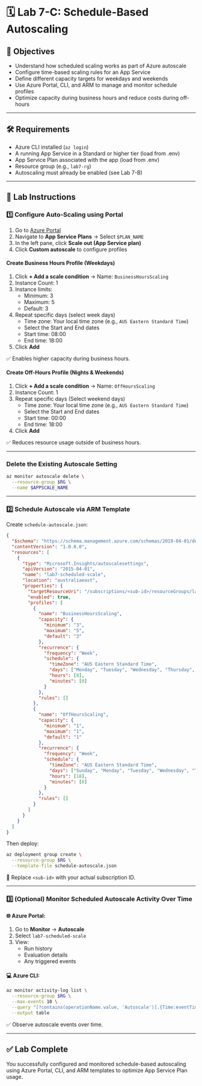 # 🗓️ Lab 7-C: Schedule-Based Autoscaling

## 🌟 Objectives

- Understand how scheduled scaling works as part of Azure autoscale
- Configure time-based scaling rules for an App Service
- Define different capacity targets for weekdays and weekends
- Use Azure Portal, CLI, and ARM to manage and monitor schedule profiles
- Optimize capacity during business hours and reduce costs during off-hours

---

## 🛠️ Requirements

- Azure CLI installed (`az login`)
- A running App Service in a Standard or higher tier (load from .env)
- App Service Plan associated with the app (load from .env)
- Resource group (e.g., `lab7-rg`)
- Autoscaling must already be enabled (see Lab 7-B)

---

## 👣 Lab Instructions

### 1️⃣ Configure Auto-Scaling using Portal

1. Go to [Azure Portal](https://portal.azure.com)
2. Navigate to **App Service Plans** → Select `$PLAN_NAME`
3. In the left pane, click **Scale out (App Service plan)**
4. Click **Custom autoscale** to configure profiles


#### Create Business Hours Profile (Weekdays)

1. Click **+ Add a scale condition** → Name: `BusinessHoursScaling`
2. Instance Count: 1
3. Instance limits:
   - Minimum: 3
   - Maximum: 5
   - Default: 3
4. Repeat specific days (select week days)
   - Time zone: Your local time zone (e.g., `AUS Eastern Standard Time`)
   - Select the Start and End dates
   - Start time: 08:00
   - End time: 18:00
5. Click **Add**

✅ Enables higher capacity during business hours.


#### Create Off-Hours Profile (Nights & Weekends)

1. Click **+ Add a scale condition** → Name: `OffHoursScaling`
2. Instance Count: 1
4. Repeat specific days (Select weekend days)
   - Time zone: Your local time zone (e.g., `AUS Eastern Standard Time`)
   - Select the Start and End dates
   - Start time: 00:00
   - End time: 18:00
5. Click **Add**

✅ Reduces resource usage outside of business hours.

---

### Delete the Existing Autoscale Setting

```bash
az monitor autoscale delete \
  --resource-group $RG \
  --name $APPSCALE_NAME
```

---

### 2️⃣ Schedule Autoscale via ARM Template

Create `schedule-autoscale.json`:

```json
{
  "$schema": "https://schema.management.azure.com/schemas/2019-04-01/deploymentTemplate.json#",
  "contentVersion": "1.0.0.0",
  "resources": [
    {
      "type": "Microsoft.Insights/autoscalesettings",
      "apiVersion": "2015-04-01",
      "name": "lab7-scheduled-scale",
      "location": "australiaeast",
      "properties": {
        "targetResourceUri": "/subscriptions/<sub-id>/resourceGroups/lab7-rg/providers/Microsoft.Web/serverfarms/Lab7Plan",
        "enabled": true,
        "profiles": [
          {
            "name": "BusinessHoursScaling",
            "capacity": {
              "minimum": "3",
              "maximum": "5",
              "default": "3"
            },
            "recurrence": {
              "frequency": "Week",
              "schedule": {
                "timeZone": "AUS Eastern Standard Time",
                "days": ["Monday", "Tuesday", "Wednesday", "Thursday", "Friday"],
                "hours": [8],
                "minutes": [0]
              }
            },
            "rules": []
          },
          {
            "name": "OffHoursScaling",
            "capacity": {
              "minimum": "1",
              "maximum": "1",
              "default": "1"
            },
            "recurrence": {
              "frequency": "Week",
              "schedule": {
                "timeZone": "AUS Eastern Standard Time",
                "days": ["Sunday", "Monday", "Tuesday", "Wednesday", "Thursday", "Friday", "Saturday"],
                "hours": [18],
                "minutes": [0]
              }
            },
            "rules": []
          }
        ]
      }
    }
  ]
}
```

Then deploy:

```bash
az deployment group create \
  --resource-group $RG \
  --template-file schedule-autoscale.json
```

🔄 Replace `<sub-id>` with your actual subscription ID.

---

### 3️⃣ (Optional) Monitor Scheduled Autoscale Activity Over Time

#### 🌐 Azure Portal:

1. Go to **Monitor** → **Autoscale**
2. Select `lab7-scheduled-scale`
3. View:
   - Run history
   - Evaluation details
   - Any triggered events

#### 💻 Azure CLI:

```bash
az monitor activity-log list \
  --resource-group $RG \
  --max-events 10 \
  --query "[?contains(operationName.value, 'Autoscale')].{Time:eventTimestamp, Operation:operationName.value, Status:status.value}" \
  --output table
```

✅ Observe autoscale events over time.

---

## ✅ Lab Complete

You successfully configured and monitored schedule-based autoscaling using Azure Portal, CLI, and ARM templates to optimize App Service Plan usage.

